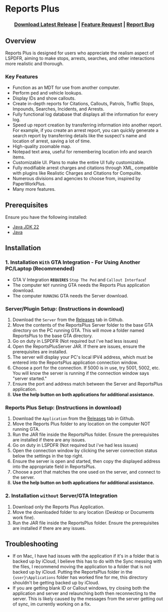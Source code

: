 # Reports Plus

<h3 align="center">
    <a href="https://github.com/Guess1m/ReportsPlus/releases">Download Latest Release</a>
    |
    <a href="https://github.com/Guess1m/ReportsPlus/issues/new?assignees=zainrd123&labels=enhancement&projects=&template=feature_request.md&title=">Feature Request</a>
    |
    <a href="https://github.com/Guess1m/ReportsPlus/issues/new?assignees=zainrd123&labels=bug&projects=&template=bug_report.md&title=">Report Bug</a>
</h3>

## Overview

Reports Plus is designed for users who appreciate the realism aspect of LSPDFR, aiming to make stops, arrests, searches,
and other interactions more realistic and thorough.

### Key Features

- Function as an MDT for use from another computer.
- Perform ped and vehicle lookups.
- Display IDs and show callouts.
- Create in-depth reports for Citations, Callouts, Patrols, Traffic Stops, Impounds, Searches, Incidents, and Arrests.
- Fully functional log database that displays all the information for every log.
- Speed up report creation by transferring information into another report. For example, if you create an arrest report,
  you can quickly generate a search report by transferring details like the suspect's name and location of arrest,
  saving a lot of time.
- High-quality zoomable map.
- Notepad text area, useful for remembering location info and search items.
- Customizable UI. Plans to make the entire UI fully customizable.
- Fully modifiable arrest charges and citations through XML, compatible with plugins like Realistic Charges and
  Citations for Compulite.
- Numerous divisions and agencies to choose from, inspired by PaperWorkPlus.
- Many more features.

## Prerequisites

Ensure you have the following installed:

- [Java JDK 22](https://www.oracle.com/java/technologies/downloads/)
- [Java](https://www.java.com/en/download/)

## Installation

### **1. Installation `With` GTA Integration - For Using Another PC/Laptop (Recommended)**

- GTA V Integration **`REQUIRES`** `Stop The Ped` and `Callout Interface`!
- The computer `NOT` running GTA needs the Reports Plus application download.
- The computer `RUNNING` GTA needs the Server download.

### Server/Plugin Setup: (Instructions in download)

1. Download the `Server` from the <a href="https://github.com/Guess1m/ReportsPlus/releases">Releases</a> tab in Github.
2. Move the contents of the ReportsPlus Server folder to the base GTA directory on the PC running GTA. This will move a
   folder named ReportsPlus to the base GTA directory.
3. Go on duty in LSPDFR (Not required but i've had less issues)
4. Open the ReportsPlusServer JAR. If there are issues, ensure the prerequisites are installed.
5. The server will display your PC's local IPV4 address, which must be entered into the ReportsPlus application
   connection window.
6. Choose a port for the connection. If 5000 is in use, try 5001, 5002, etc. You will know the server is running if the
   connection window says "server started."
7. Ensure the port and address match between the Server and ReportsPlus application.
8. **Use the help button on both applications for additional assistance.**

### Reports Plus Setup: (Instructions in download)

1. Download the `Application` from the <a href="https://github.com/Guess1m/ReportsPlus/releases">Releases</a> tab in
   Github.
2. Move the Reports Plus folder to any location on the computer NOT running GTA.
3. Run the JAR file inside the ReportsPlus folder. Ensure the prerequisites are installed if there are any issues.
4. Go on duty in LSPDFR (Not required but i've had less issues)
5. Open the connection window by clicking the server connection status below the settings in the top right.
6. Ensure the server is open and started, then copy the displayed address into the appropriate field in ReportsPlus.
7. Choose a port that matches the one used on the server, and connect to the server.
8. **Use the help button on both applications for additional assistance.**

### **2. Installation `without` Server/GTA Integration**

1. Download only the Reports Plus Application.
2. Move the downloaded folder to any location (Desktop or Documents work fine).
3. Run the JAR file inside the ReportsPlus folder. Ensure the prerequisites are installed if there are any issues.

## Troubleshooting

- If on Mac, I have had issues with the application if it's in a folder that is backed up by iCloud, I believe this has
  to do with the Sync messing with the files, I recommend moving the application to a folder that is not backed up by
  iCloud. Putting the ReportsPlus folder in the `{user}\Applications` folder has worked fine for me, this directory
  shouldn't be getting backed up by iCloud.
- If you are getting blank ID or Callout windows, try closing both the application and server and relaunching both then
  reconnecting to the server. This is likely caused by the messages from the server getting out of sync, im currently
  working on a fix.
